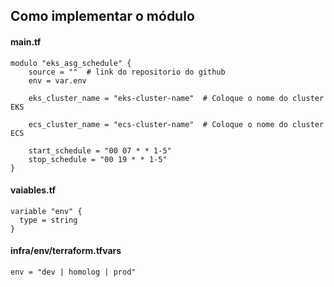## Como implementar o módulo

#### main.tf
```hcl
modulo "eks_asg_schedule" {
    source = ""  # link do repositorio do github
    env = var.env

    eks_cluster_name = "eks-cluster-name"  # Coloque o nome do cluster EKS

    ecs_cluster_name = "ecs-cluster-name"  # Coloque o nome do cluster ECS

    start_schedule = "00 07 * * 1-5"
    stop_schedule = "00 19 * * 1-5"
}
```

#### vaiables.tf
```hcl
variable "env" {
  type = string
}
```

#### infra/env/terraform.tfvars
```hcl
env = "dev | homolog | prod"
```